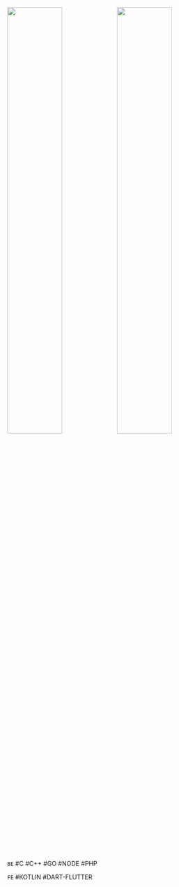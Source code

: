 
  <a href="#">
    <img align="center" style="margin:0;padding:0;width:50%;position:relative;display:inline-block;float:left;"  src="https://github-readme-stats.vercel.app/api/top-langs/?username=rkdmf0000&theme=dracula&layout=compact&langs_count=24" />
  </a>

  <a href="#">
    <img align="center" style="margin:0;padding:0;width:50%;position:relative;display:inline-block;float:left;"  src="https://github-readme-stats.vercel.app/api/wakatime?username=rkdmf0000&theme=dracula&layout=compact" />
  </a>



`BE` #C #C++ #GO #NODE #PHP 
  
`FE` #KOTLIN #DART-FLUTTER
